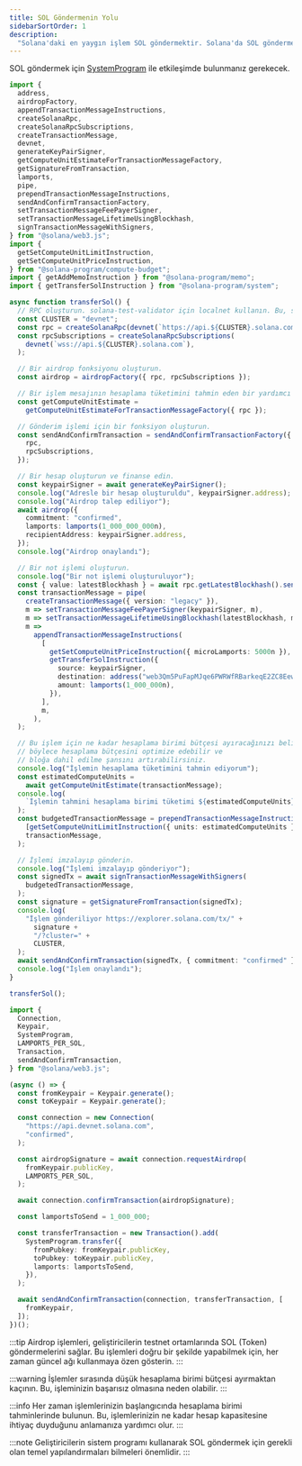 ```yaml
---
title: SOL Göndermenin Yolu
sidebarSortOrder: 1
description:
  "Solana'daki en yaygın işlem SOL göndermektir. Solana'da SOL göndermeyi öğrenin."
---
```


SOL göndermek için [SystemProgram][1] ile etkileşimde bulunmanız gerekecek.





```typescript filename="send-sol.ts" {70-74}
import {
  address,
  airdropFactory,
  appendTransactionMessageInstructions,
  createSolanaRpc,
  createSolanaRpcSubscriptions,
  createTransactionMessage,
  devnet,
  generateKeyPairSigner,
  getComputeUnitEstimateForTransactionMessageFactory,
  getSignatureFromTransaction,
  lamports,
  pipe,
  prependTransactionMessageInstructions,
  sendAndConfirmTransactionFactory,
  setTransactionMessageFeePayerSigner,
  setTransactionMessageLifetimeUsingBlockhash,
  signTransactionMessageWithSigners,
} from "@solana/web3.js";
import {
  getSetComputeUnitLimitInstruction,
  getSetComputeUnitPriceInstruction,
} from "@solana-program/compute-budget";
import { getAddMemoInstruction } from "@solana-program/memo";
import { getTransferSolInstruction } from "@solana-program/system";

async function transferSol() {
  // RPC oluşturun. solana-test-validator için localnet kullanın. Bu, size daha kolay airdrop sağlar.
  const CLUSTER = "devnet";
  const rpc = createSolanaRpc(devnet(`https://api.${CLUSTER}.solana.com`));
  const rpcSubscriptions = createSolanaRpcSubscriptions(
    devnet(`wss://api.${CLUSTER}.solana.com`),
  );

  // Bir airdrop fonksiyonu oluşturun.
  const airdrop = airdropFactory({ rpc, rpcSubscriptions });

  // Bir işlem mesajının hesaplama tüketimini tahmin eden bir yardımcı oluşturun.
  const getComputeUnitEstimate =
    getComputeUnitEstimateForTransactionMessageFactory({ rpc });

  // Gönderim işlemi için bir fonksiyon oluşturun.
  const sendAndConfirmTransaction = sendAndConfirmTransactionFactory({
    rpc,
    rpcSubscriptions,
  });

  // Bir hesap oluşturun ve finanse edin.
  const keypairSigner = await generateKeyPairSigner();
  console.log("Adresle bir hesap oluşturuldu", keypairSigner.address);
  console.log("Airdrop talep ediliyor");
  await airdrop({
    commitment: "confirmed",
    lamports: lamports(1_000_000_000n),
    recipientAddress: keypairSigner.address,
  });
  console.log("Airdrop onaylandı");

  // Bir not işlemi oluşturun.
  console.log("Bir not işlemi oluşturuluyor");
  const { value: latestBlockhash } = await rpc.getLatestBlockhash().send();
  const transactionMessage = pipe(
    createTransactionMessage({ version: "legacy" }),
    m => setTransactionMessageFeePayerSigner(keypairSigner, m),
    m => setTransactionMessageLifetimeUsingBlockhash(latestBlockhash, m),
    m =>
      appendTransactionMessageInstructions(
        [
          getSetComputeUnitPriceInstruction({ microLamports: 5000n }),
          getTransferSolInstruction({
            source: keypairSigner,
            destination: address("web3Qm5PuFapMJqe6PWRWfRBarkeqE2ZC8Eew3zwHH2"),
            amount: lamports(1_000_000n),
          }),
        ],
        m,
      ),
  );

  // Bu işlem için ne kadar hesaplama birimi bütçesi ayıracağınızı belirleyin
  // böylece hesaplama bütçesini optimize edebilir ve
  // bloğa dahil edilme şansını artırabilirsiniz.
  console.log("İşlemin hesaplama tüketimini tahmin ediyorum");
  const estimatedComputeUnits =
    await getComputeUnitEstimate(transactionMessage);
  console.log(
    `İşlemin tahmini hesaplama birimi tüketimi ${estimatedComputeUnits} hesaplama birimidir`,
  );
  const budgetedTransactionMessage = prependTransactionMessageInstructions(
    [getSetComputeUnitLimitInstruction({ units: estimatedComputeUnits })],
    transactionMessage,
  );

  // İşlemi imzalayıp gönderin.
  console.log("İşlemi imzalayıp gönderiyor");
  const signedTx = await signTransactionMessageWithSigners(
    budgetedTransactionMessage,
  );
  const signature = getSignatureFromTransaction(signedTx);
  console.log(
    "İşlem gönderiliyor https://explorer.solana.com/tx/" +
      signature +
      "/?cluster=" +
      CLUSTER,
  );
  await sendAndConfirmTransaction(signedTx, { commitment: "confirmed" });
  console.log("İşlem onaylandı");
}

transferSol();
```





```typescript filename="send-sol.ts" {28-38}
import {
  Connection,
  Keypair,
  SystemProgram,
  LAMPORTS_PER_SOL,
  Transaction,
  sendAndConfirmTransaction,
} from "@solana/web3.js";

(async () => {
  const fromKeypair = Keypair.generate();
  const toKeypair = Keypair.generate();

  const connection = new Connection(
    "https://api.devnet.solana.com",
    "confirmed",
  );

  const airdropSignature = await connection.requestAirdrop(
    fromKeypair.publicKey,
    LAMPORTS_PER_SOL,
  );

  await connection.confirmTransaction(airdropSignature);

  const lamportsToSend = 1_000_000;

  const transferTransaction = new Transaction().add(
    SystemProgram.transfer({
      fromPubkey: fromKeypair.publicKey,
      toPubkey: toKeypair.publicKey,
      lamports: lamportsToSend,
    }),
  );

  await sendAndConfirmTransaction(connection, transferTransaction, [
    fromKeypair,
  ]);
})();
```





:::tip 
Airdrop işlemleri, geliştiricilerin testnet ortamlarında SOL (Token) göndermelerini sağlar. Bu işlemleri doğru bir şekilde yapabilmek için, her zaman güncel ağı kullanmaya özen gösterin.
:::

:::warning
İşlemler sırasında düşük hesaplama birimi bütçesi ayırmaktan kaçının. Bu, işleminizin başarısız olmasına neden olabilir.
:::

:::info
Her zaman işlemlerinizin başlangıcında hesaplama birimi tahminlerinde bulunun. Bu, işlemlerinizin ne kadar hesap kapasitesine ihtiyaç duyduğunu anlamanıza yardımcı olur.
:::

:::note
Geliştiricilerin sistem programı kullanarak SOL göndermek için gerekli olan temel yapılandırmaları bilmeleri önemlidir.
:::

[1]: https://docs.solanalabs.com/runtime/programs#system-program